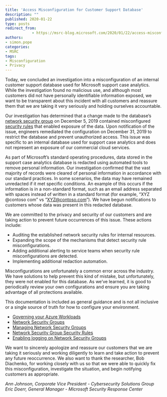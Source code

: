 ```yaml
---
title: 'Access Misconfiguration for Customer Support Database'
description: ""
published: 2020-01-22
type: posts
redirect_from:
            - https://msrc-blog.microsoft.com/2020/01/22/access-misconfiguration-for-customer-support-database/
authors:
- simon.pope
categories:
- MSRC
tags:
- Misconfiguration
- Privacy
---
```

Today, we concluded an investigation into a misconfiguration of an internal customer support database used for Microsoft support case analytics. While the investigation found no malicious use, and although most customers did not have personally identifiable information exposed, we want to be transparent about this incident with all customers and reassure them that we are taking it very seriously and holding ourselves accountable.

Our investigation has determined that a change made to the database’s [network security group](https://docs.microsoft.com/en-us/azure/virtual-network/security-overview) on December 5, 2019 contained misconfigured [security rules](https://docs.microsoft.com/en-us/azure/virtual-network/security-overview#security-rules) that enabled exposure of the data. Upon notification of the issue, engineers remediated the configuration on December 31, 2019 to restrict the database and prevent unauthorized access. This issue was specific to an internal database used for support case analytics and does not represent an exposure of our commercial cloud services.

As part of Microsoft’s standard operating procedures, data stored in the support case analytics database is redacted using automated tools to remove personal information. Our investigation confirmed that the vast majority of records were cleared of personal information in accordance with our standard practices. In some scenarios, the data may have remained unredacted if it met specific conditions. An example of this occurs if the information is in a non-standard format, such as an email address separated with spaces instead of written in a standard format (for example, “XYZ @contoso com” vs “XYZ@contoso.com”). We have begun notifications to customers whose data was present in this redacted database.

We are committed to the privacy and security of our customers and are taking action to prevent future occurrences of this issue. These actions include:

- Auditing the established network security rules for internal resources.
- Expanding the scope of the mechanisms that detect security rule misconfigurations.
- Adding additional alerting to service teams when security rule misconfigurations are detected.
- Implementing additional redaction automation.

Misconfigurations are unfortunately a common error across the industry. We have solutions to help prevent this kind of mistake, but unfortunately, they were not enabled for this database. As we’ve learned, it is good to periodically review your own configurations and ensure you are taking advantage of all protections available.

This documentation is included as general guidance and is not all inclusive or a single source of truth for how to configure your environment.

- [Governing your Azure Workloads](https://azure.microsoft.com/en-us/resources/governing-your-azure-workloads/)
- [Network Security Groups](https://docs.microsoft.com/en-us/azure/virtual-network/security-overview)
- [Managing Network Security Groups](https://docs.microsoft.com/en-us/azure/virtual-network/manage-network-security-group)
- [Network Security Group Security Rules](https://docs.microsoft.com/en-us/azure/virtual-network/security-overview#security-rules)
- [Enabling logging on Network Security Groups](https://docs.microsoft.com/en-us/azure/virtual-network/virtual-network-nsg-manage-log)

We want to sincerely apologize and reassure our customers that we are taking it seriously and working diligently to learn and take action to prevent any future reoccurrence. We also want to thank the researcher, Bob Diachenko, for working closely with us so that we were able to quickly fix this misconfiguration, investigate the situation, and begin notifying customers as appropriate.

_Ann Johnson, Corporate Vice President - Cybersecurity Solutions Group_  
_Eric Doerr, General Manager - Microsoft Security Response Center_
